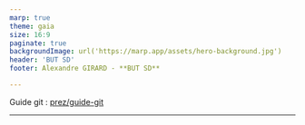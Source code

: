 ```yaml
---
marp: true
theme: gaia
size: 16:9
paginate: true
backgroundImage: url('https://marp.app/assets/hero-background.jpg')
header: 'BUT SD'
footer: Alexandre GIRARD - **BUT SD**

---
```


Guide git : [prez/guide-git](./guide-git.md)

--- 

